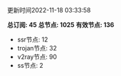 更新时间2022-11-18 03:33:58

**总订阅: 45**
**总节点: 1025**
**有效节点: 136**
- ssr节点: 12
- trojan节点: 32
- v2ray节点: 90
- ss节点: 2
